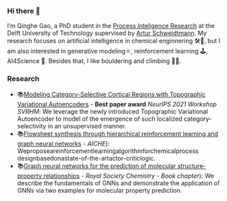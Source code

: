 ### Hi there 👋

I’m Qinghe Gao, a PhD student in the [Process Intellgence Research](https://www.pi-research.org/) at the Delft University of Technology supervised by [Artur Schweidtmann](https://www.linkedin.com/in/schweidtmann/). My research focuses on artificial intelligence in chemical enginnering :hammer_and_wrench::robot:, but I am also interested in generative modeling:atom_symbol:, reinforcement learning 🕹, AI4Science 🧪. Besides that, I like bouldering and climbing :climbing_man:.


### Research

- 📚[Modeling Category-Selective Cortical Regions with Topographic Variational Autoencoders](https://arxiv.org/abs/2110.13911) - **Best paper award** *NeurIPS 2021 Workshop SVRHM*: We leverage the newly introduced Topographic Variational Autoencoder to model of the emergence of such localized category-selectivity in an unsupervised manner.
- 📚[Flowsheet synthesis through hierarchical reinforcement learning and graph neural networks](https://aiche.onlinelibrary.wiley.com/doi/pdfdirect/10.1002/aic.17938) - *AICHE*): Weproposeareinforcementlearningalgorithmforchemicalprocess designbasedonastate-of-the-artactor-criticlogic.
- 📚[Graph neural networks for the prediction of molecular structure-property relationships](https://arxiv.org/pdf/2208.04852.pdf) - *Royal Society Chemistry - Book chapter*): We describe the fundamentals of GNNs and demonstrate the application of GNNs via two examples for molecular property prediction.
